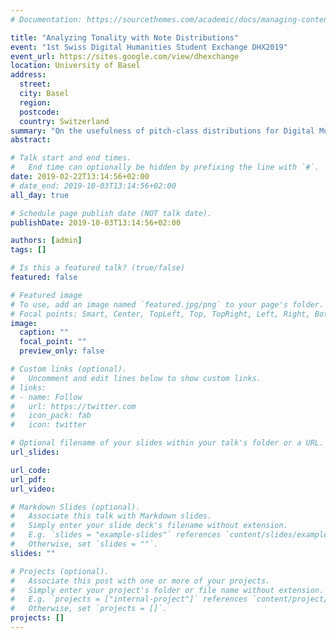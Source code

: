 ```yaml
---
# Documentation: https://sourcethemes.com/academic/docs/managing-content/

title: "Analyzing Tonality with Note Distributions"
event: "1st Swiss Digital Humanities Student Exchange DHX2019"
event_url: https://sites.google.com/view/dhexchange
location: University of Basel
address:
  street:
  city: Basel
  region:
  postcode:
  country: Switzerland
summary: "On the usefulness of pitch-class distributions for Digital Musicology"
abstract:

# Talk start and end times.
#   End time can optionally be hidden by prefixing the line with `#`.
date: 2019-02-22T13:14:56+02:00
# date_end: 2019-10-03T13:14:56+02:00
all_day: true

# Schedule page publish date (NOT talk date).
publishDate: 2019-10-03T13:14:56+02:00

authors: [admin]
tags: []

# Is this a featured talk? (true/false)
featured: false

# Featured image
# To use, add an image named `featured.jpg/png` to your page's folder.
# Focal points: Smart, Center, TopLeft, Top, TopRight, Left, Right, BottomLeft, Bottom, BottomRight.
image:
  caption: ""
  focal_point: ""
  preview_only: false

# Custom links (optional).
#   Uncomment and edit lines below to show custom links.
# links:
# - name: Follow
#   url: https://twitter.com
#   icon_pack: fab
#   icon: twitter

# Optional filename of your slides within your talk's folder or a URL.
url_slides:

url_code:
url_pdf:
url_video:

# Markdown Slides (optional).
#   Associate this talk with Markdown slides.
#   Simply enter your slide deck's filename without extension.
#   E.g. `slides = "example-slides"` references `content/slides/example-slides.md`.
#   Otherwise, set `slides = ""`.
slides: ""

# Projects (optional).
#   Associate this post with one or more of your projects.
#   Simply enter your project's folder or file name without extension.
#   E.g. `projects = ["internal-project"]` references `content/project/deep-learning/index.md`.
#   Otherwise, set `projects = []`.
projects: []
---
```

